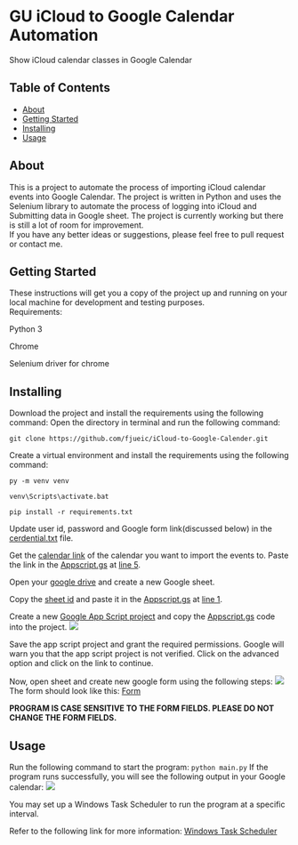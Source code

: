 # GU iCloud to Google Calendar Automation

Show iCloud calendar classes in Google Calendar

## Table of Contents

- [About](#about)
- [Getting Started](#getting_started)
- [Installing](#installing)
- [Usage](#usage)

## About
This is a project to automate the process of importing iCloud calendar events into Google Calendar. The project is written in Python and uses the Selenium library to automate the process of logging into iCloud and Submitting data in Google sheet. The project is currently working but there is still a lot of room for improvement.\
If you have any better ideas or suggestions, please feel free to pull request or contact me.

## Getting Started
These instructions will get you a copy of the project up and running on your local machine for development and testing purposes.\
Requirements:

Python 3

Chrome

Selenium driver for chrome

## Installing
Download the project and install the requirements using the following command:
Open the directory in terminal and run the following command:

```git clone https://github.com/fjueic/iCloud-to-Google-Calender.git```

Create a virtual environment and install the requirements using the following command:

```py -m venv venv```

```venv\Scripts\activate.bat```

```pip install -r requirements.txt```


Update user id, password and Google form link(discussed below) in the  [cerdential.txt](cerdential.txt) file.

Get the [calendar link](https://yabdab.zendesk.com/hc/en-us/articles/205945926-Find-Google-Calendar-ID) of the calendar you want to import the events to.
Paste the link in the [Appscript.gs](AppScript.gs) at [line 5](AppScript.gs#L5).

Open your [google drive](https://drive.google.com/drive/my-drive) and create a new Google sheet.

Copy the [sheet id](https://docs.meiro.io/books/meiro-integrations/page/where-can-i-find-the-sheet-id-of-google-spreadsheet-file) and paste it in the [Appscript.gs](AppScript.gs) at [line 1](AppScript.gs#L1).

Create a new [Google App Script project](img/Extensions.png) and copy the [Appscript.gs](AppScript.gs) code into the project.
<img src="img/Extensions.png">

Save the app script project and grant the required permissions.
Google will warn you that the app script project is not verified. Click on the advanced option and click on the link to continue.

Now, open sheet and create new google form using the following steps:
<img src="img/Form.png" width="" height="">
The form should look like this: [Form](https://docs.google.com/forms/d/e/1FAIpQLSe90HPFPm96RrGnEAOaQLp9Tgzo65DoHv0Xcb5qzvbPwkQSAA/viewform?usp=share_link)

**PROGRAM IS CASE SENSITIVE TO THE FORM FIELDS. PLEASE DO NOT CHANGE THE FORM FIELDS.**


## Usage
Run the following command to start the program:
```python main.py```
If the program runs successfully, you will see the following output in your Google calendar:
<img src="img/Calendar.png" width="" height="">

You may set up a Windows Task Scheduler to run the program at a specific interval.

Refer to the following link for more information: [Windows Task Scheduler](https://www.windowscentral.com/how-create-automated-task-using-task-scheduler-windows-10)

